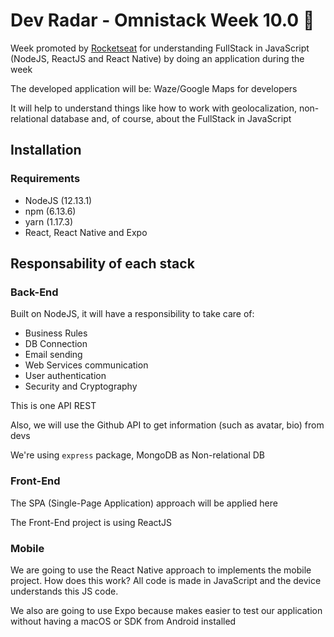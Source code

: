 # Dev Radar - Omnistack Week 10.0 :rocket:

Week promoted by [Rocketseat](https://rocketseat.com.br/) for understanding FullStack in JavaScript (NodeJS, ReactJS and React Native) by doing an application during the week

The developed application will be: Waze/Google Maps for developers

It will help to understand things like how to work with geolocalization, non-relational database and, of course, about the FullStack in JavaScript

## Installation

### Requirements

* NodeJS (12.13.1)
* npm (6.13.6)
* yarn (1.17.3)
* React, React Native and Expo

## Responsability of each stack

### Back-End

Built on NodeJS, it will have a responsibility to take care of:

* Business Rules
* DB Connection
* Email sending
* Web Services communication
* User authentication
* Security and Cryptography

This is one API REST

Also, we will use the Github API to get information (such as avatar, bio) from devs

We're using `express` package, MongoDB as Non-relational DB

### Front-End

The SPA (Single-Page Application) approach will be applied here

The Front-End project is using ReactJS

### Mobile

We are going to use the React Native approach to implements the mobile project. How does this work? All code is made in JavaScript and the device understands this JS code.

We also are going to use Expo because makes easier to test our application without having a macOS or SDK from Android installed
